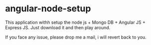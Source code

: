 # angular-node-setup
This application withh setup the node js + Mongo DB + Angular JS + Express JS. Just download it and then play around.

If you face any issue, please drop me a mail, i will revert back to you.
